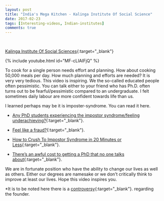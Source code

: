 ```yaml
---
layout: post
title: "India's Mega Kitchen - Kalinga Institute Of Social Science"
date: 2017-02-23
tags: [Interesting-videos, Indian-institutes]
comments: true
---
```

&nbsp;

[Kalinga Institute Of Social Sciences](https://www.kiss.ac.in/){:target="_blank"}


{% include youtube.html id="MF-cLIAIFjQ" %}

To cook for a single person needs effort and planning. How about cooking 50,000 meals per day. How much planning and efforts are needed? It is very very tedious. This video is inspiring. We the so-called educated people often pessimistic. You can talk either to your friend who has Ph.D. often turns out to be fearful/pessimistic compared to an undergraduate. I felt sometimes daily labour are more confident towards life than us.


I learned perhaps may be it is imposter-syndrome. You can read it here.


  - [Any PhD students experiencing the impostor syndrome/feeling underachieving?](https://www.reddit.com/r/TwoXChromosomes/comments/41aw60/any_phd_students_experiencing_the_impostor/){:target="_blank"}.

  - [Feel like a fraud?](http://www.apa.org/gradpsych/2013/11/fraud.aspx){:target="_blank"}.

  - [How to Crush To Impostor Syndrome in 20 Minutes or Less](https://finishyourthesis.com/impostor-syndrome/){:target="_blank"}.

  - [There’s an awful cost to getting a PhD that no one talks about](https://qz.com/547641/theres-an-awful-cost-to-getting-a-phd-that-no-one-talks-about/){:target="_blank"}.


 We are in fortunate position who have the ability to change our lives as well as others. Either our degrees are namesake or we don't critically think to improve at least our lives. Hope this video inspires you.


 *It is to be noted here there is a [controversy](https://www.reddit.com/r/india/comments/51qawm/indias_mega_kitchen_kalinga_institute_of_social/){:target="_blank"}. regarding the founder.
